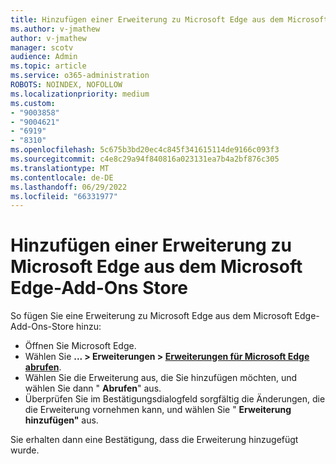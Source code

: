 ```yaml
---
title: Hinzufügen einer Erweiterung zu Microsoft Edge aus dem Microsoft Edge-Add-Ons Store
ms.author: v-jmathew
author: v-jmathew
manager: scotv
audience: Admin
ms.topic: article
ms.service: o365-administration
ROBOTS: NOINDEX, NOFOLLOW
ms.localizationpriority: medium
ms.custom:
- "9003858"
- "9004621"
- "6919"
- "8310"
ms.openlocfilehash: 5c675b3bd20ec4c845f341615114de9166c093f3
ms.sourcegitcommit: c4e8c29a94f840816a023131ea7b4a2bf876c305
ms.translationtype: MT
ms.contentlocale: de-DE
ms.lasthandoff: 06/29/2022
ms.locfileid: "66331977"
---
```

# <a name="add-an-extension-to-microsoft-edge-from-the-microsoft-edge-add-ons-store"></a>Hinzufügen einer Erweiterung zu Microsoft Edge aus dem Microsoft Edge-Add-Ons Store

So fügen Sie eine Erweiterung zu Microsoft Edge aus dem Microsoft Edge-Add-Ons-Store hinzu:

- Öffnen Sie Microsoft Edge.
- Wählen Sie **... > Erweiterungen > [Erweiterungen für Microsoft Edge abrufen](https://go.microsoft.com/fwlink/?linkid=2136408)**.
- Wählen Sie die Erweiterung aus, die Sie hinzufügen möchten, und wählen Sie dann " **Abrufen**" aus.
- Überprüfen Sie im Bestätigungsdialogfeld sorgfältig die Änderungen, die die Erweiterung vornehmen kann, und wählen Sie " **Erweiterung hinzufügen"** aus.

Sie erhalten dann eine Bestätigung, dass die Erweiterung hinzugefügt wurde.
